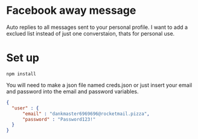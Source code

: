 # Facebook away message

Auto replies to all messages sent to your personal profile. I want to add a exclued list instead of just one converstaion, thats for personal use. 

# Set up

```shell
npm install
```

You will need to make a json file named creds.json or just insert your email and password into the email and password variables. 

```json
{
  "user" : {
      "email" : "dankmaster6969696@rocketmail.pizza",
      "password" : "Password123!"
  }
}

```

